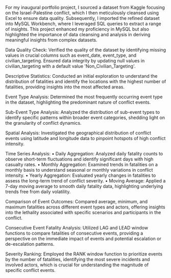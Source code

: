 For my inaugural portfolio project, I sourced a dataset from Kaggle focusing on the Israel-Palestine conflict, which I then meticulously cleansed using Excel to ensure data quality. Subsequently, I imported the refined dataset into MySQL Workbench, where I leveraged SQL queries to extract a range of insights. This project enhanced my proficiency in MySQL but also highlighted the importance of  data cleansing and analysis in deriving meaningful insights from complex datasets.

Data Quality Check: Verified the quality of the dataset by identifying missing values in crucial columns such as event_date, event_type, and civilian_targeting. Ensured data integrity by updating null values in civilian_targeting with a default value 'Non_Civilian_Targeting'.

Descriptive Statistics: Conducted an initial exploration to understand the distribution of fatalities and identify the locations with the highest number of fatalities, providing insights into the most affected areas.

Event Type Analysis: Determined the most frequently occurring event type in the dataset, highlighting the predominant nature of conflict events.

Sub-Event Type Analysis: Analyzed the distribution of sub-event types to identify specific patterns within broader event categories, shedding light on the granularity of conflict dynamics.

Spatial Analysis: Investigated the geographical distribution of conflict events using latitude and longitude data to pinpoint hotspots of high conflict intensity.

Time Series Analysis:
•	Daily Aggregation: Analyzed daily fatality counts to observe short-term fluctuations and identify significant days with high casualty rates.
•	Monthly Aggregation: Examined trends in fatalities on a monthly basis to understand seasonal or monthly variations in conflict intensity.
•	Yearly Aggregation: Evaluated yearly changes in fatalities to assess the long-term trend of conflict severity.
•	Moving Average: Applied a 7-day moving average to smooth daily fatality data, highlighting underlying trends free from daily volatility.

Comparison of Event Outcomes: Compared average, minimum, and maximum fatalities across different event types and actors, offering insights into the lethality associated with specific scenarios and participants in the conflict.

Consecutive Event Fatality Analysis: Utilized LAG and LEAD window functions to compare fatalities of consecutive events, providing a perspective on the immediate impact of events and potential escalation or de-escalation patterns.

Severity Ranking: Employed the RANK window function to prioritize events by the number of fatalities, identifying the most severe incidents and involved actors, which is crucial for understanding the magnitude of specific conflict events.
